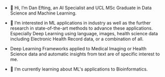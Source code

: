 - 👋 Hi, I’m Dan Efting, an AI Specialist and UCL MSc Graduate in Data Science and Machine Learning.

- 👀 I’m interested in ML applications in industry as well as the further research in state-of-the-art methods to advance these applications. Especially Deep Learning using language, images, health science data including Electronic Health Record data, or a combination of all. 

- Deep Learning Frameworks applied to Medical Imaging or Health Science data and automatic insights from text are of specific interest to me.

- 🌱 I’m currently learning about ML's applications to Bioinformatics.

<!---
bottyBotz/bottyBotz is a ✨ special ✨ repository because its `README.md` (this file) appears on your GitHub profile.
You can click the Preview link to take a look at your changes.
--->

